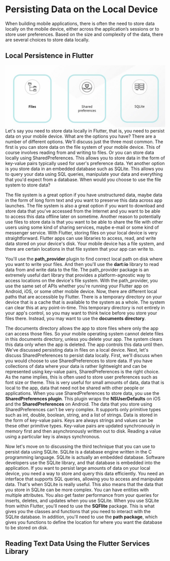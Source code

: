 # Persisting Data on the Local Device
When building mobile applications, there is often the need to store data locally on the mobile device, either across the application’s sessions or to store user preferences. Based on the size and complexity of the data, there are several choices to store data locally.
## Local Persistence in Flutter
![img.png](img.png)
Let's say you need to store data locally in Flutter, that is, you need to persist data on your mobile device. What are the options you have? There are a number of different options. We'll discuss just the three most common. The first is you can store data on the file system of your mobile device. This of course involves reading from and writing to files. Or you can store data locally using SharedPreferences. This allows you to store data in the form of key-value pairs typically used for user's preference data. Yet another option is you store data in an embedded database such as SQLite. This allows you to query your data using SQL queries, manipulate your data and everything that you'd expect from a database. When would you choose to use the file system to store data?

The file system is a great option if you have unstructured data, maybe data in the form of long form text and you want to preserve this data across app launches. The file system is also a great option if you want to download and store data that you've accessed from the Internet and you want to be able to access this data offline later on sometime. Another reason to potentially use files to store data is that you want to be able to share the file with other users using some kind of sharing services, maybe e-mail or some kind of messenger service. With Flutter, storing files on your local device is very straightforward. Flutter apps can use libraries to access, read, and write data stored on your device's disk. Your mobile device has a file system, and there are certain locations in that file system that your app can write to.

You'll use the **path_provider** plugin to find correct local path on disk where you want to write your files. And then you'll use the **dart:io** library to read data from and write data to the file. The path_provider package is an extremely useful dart library that provides a platform-agnostic way to access locations on the device's file system. With the path_provider, you use the same set of APIs whether you're running your Flutter app on Android, iOS, or some other mobile device. Now, there are different local paths that are accessible by Flutter. There is a temporary directory on your device that is a cache that is available to the system as a whole. The system can clear this at any point-in-time. This temporary directory is not entirely in your app's control, so you may want to think twice before you store your files there. Instead, you may want to use the **documents directory**.

The documents directory allows the app to store files where only the app can access those files. So your mobile operating system cannot delete files in this documents directory, unless you delete your app. The system clears this data only when the app is deleted. The app controls this data until then. We've discussed persisting data in files on a local device. Next, let's discuss SharedPreferences to persist data locally. First, we'll discuss when you would choose to use SharedPreferences to store data. If you have collections of data where your data is rather lightweight and can be represented using key-value pairs, SharedPreferences is the right choice. As the name implies, this is often used to store user preferences such as font size or theme. This is very useful for small amounts of data, data that is local to the app, data that need not be shared with other people or applications. When you use SharedPreferences to store data, you use the **SharedPreferences plugin**. This plugin wraps the **NSUserDefaults** on iOS and the **SharedPreferences** on Android. The data that you store using SharedPreferences can't be very complex. It supports only primitive types such as int, double, boolean, string, and a list of strings. Data is stored in the form of key-value pairs. Keys are always strings and values can be these other primitive types. Key-value pairs are updated synchronously in memory first and then asynchronously written out to disk. Reading a value using a particular key is always synchronous. 

Now let's move on to discussing the third technique that you can use to persist data using SQLite.  SQLite is a database engine written in the C programming language. SQLite is actually an embedded database. Software developers use the SQLite library, and that database is embedded into the application. If you want to persist large amounts of data on your local device, you need a way to store and query this data efficiently. You need an interface that supports SQL queries, allowing you to access and manipulate data. That's when SQLite is really useful. This also means that the data that you store in SQLite can be more complex. You can have entities with multiple attributes. You also get faster performance from your queries for inserts, deletes, and updates when you use SQLite. When you use SQLite from within Flutter, you'll need to use the **SQFlite** package. This is what gives you the classes and functions that you need to interact with the SQLite database. In addition, you'll need to use the **path package**, which gives you functions to define the location for where you want the database to be stored on disk.

## Reading Text Data Using the Flutter Services Library


